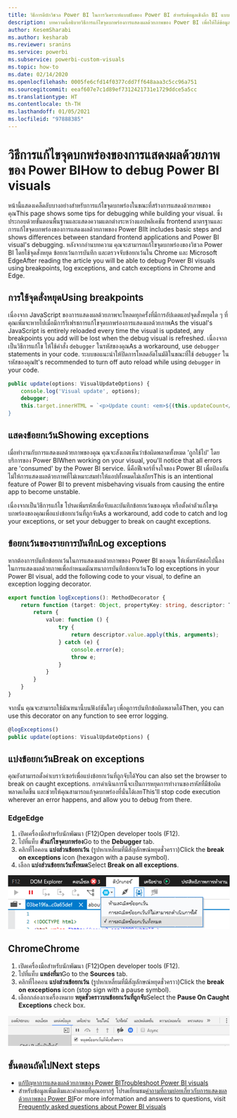 ```yaml
---
title: วิธีการดีบักวิชวล Power BI ในการวิเคราะห์แบบฝังของ Power BI สำหรับข้อมูลเชิงลึก BI แบบฝังที่ดีขึ้น
description: บทความนี้อธิบายวิธีการแก้ไขจุดบกพร่องการแสดงผลด้วยภาพของ Power BI เพื่อให้ได้ข้อมูลเชิงลึก BI แบบฝังที่ดีขึ้นโดยใช้การวิเคราะห์แบบฝังตัวของ Power BI
author: KesemSharabi
ms.author: kesharab
ms.reviewer: sranins
ms.service: powerbi
ms.subservice: powerbi-custom-visuals
ms.topic: how-to
ms.date: 02/14/2020
ms.openlocfilehash: 0005fe6cfd14f0377cdd7ff648aaa3c5cc96a751
ms.sourcegitcommit: eeaf607e7c1d89ef7312421731e1729ddce5a5cc
ms.translationtype: HT
ms.contentlocale: th-TH
ms.lasthandoff: 01/05/2021
ms.locfileid: "97888385"
---
```

# <a name="how-to-debug-power-bi-visuals"></a><span data-ttu-id="ca44c-104">วิธีการแก้ไขจุดบกพร่องของการแสดงผลด้วยภาพของ Power BI</span><span class="sxs-lookup"><span data-stu-id="ca44c-104">How to debug Power BI visuals</span></span>

<span data-ttu-id="ca44c-105">หน้านี้แสดงเคล็ดลับบางอย่างสำหรับการแก้ไขจุดบกพร่องในขณะที่สร้างการแสดงด้วยภาพของคุณ</span><span class="sxs-lookup"><span data-stu-id="ca44c-105">This page shows some tips for debugging while building your visual.</span></span> <span data-ttu-id="ca44c-106">ซึ่งประกอบด้วยขั้นตอนพื้นฐานและแสดงความแตกต่างระหว่างแอปพลิเคชัน frontend มาตรฐานและการแก้ไขจุดบกพร่องของการแสดงผลด้วยภาพของ Power BI</span><span class="sxs-lookup"><span data-stu-id="ca44c-106">It includes basic steps and shows differences between standard frontend applications and Power BI visual's debugging.</span></span>
<span data-ttu-id="ca44c-107">หลังจากอ่านบทความ คุณจะสามารถแก้ไขจุดบกพร่องของวิชวล Power BI โดยใช้จุดสั่งหยุด ข้อยกเว้นการบันทึก และตรวจจับข้อยกเว้นใน Chrome และ Microsoft Edge</span><span class="sxs-lookup"><span data-stu-id="ca44c-107">After reading the article you will be able to debug Power BI visuals using breakpoints, log exceptions, and catch exceptions in Chrome and Edge.</span></span>

## <a name="using-breakpoints"></a><span data-ttu-id="ca44c-108">การใช้จุดสั่งหยุด</span><span class="sxs-lookup"><span data-stu-id="ca44c-108">Using breakpoints</span></span>

<span data-ttu-id="ca44c-109">เนื่องจาก JavaScript ของการแสดงผลด้วยภาพจะโหลดทุกครั้งที่มีการอัปเดตแอปจุดสั่งหยุดใด ๆ ที่คุณเพิ่มจะหายไปเมื่อมีการรีเฟรชการแก้ไขจุดบกพร่องการแสดงผลด้วยภาพ</span><span class="sxs-lookup"><span data-stu-id="ca44c-109">As the visual's JavaScript is entirely reloaded every time the visual is updated, any breakpoints you add will be lost when the debug visual is refreshed.</span></span> <span data-ttu-id="ca44c-110">เนื่องจากเป็นวิธีการแก้ไข ให้ใช้คำสั่ง `debugger` ในรหัสของคุณ</span><span class="sxs-lookup"><span data-stu-id="ca44c-110">As a workaround, use `debugger` statements in your code.</span></span> <span data-ttu-id="ca44c-111">ระบบขอแนะนำให้ปิดการโหลดอัตโนมัติในขณะที่ใช้ `debugger` ในรหัสของคุณ</span><span class="sxs-lookup"><span data-stu-id="ca44c-111">It's recommended to turn off auto reload while using `debugger` in your code.</span></span>

```typescript
public update(options: VisualUpdateOptions) {
    console.log('Visual update', options);
    debugger;
    this.target.innerHTML = `<p>Update count: <em>${(this.updateCount</em></p>`;
}
```


## <a name="showing-exceptions"></a><span data-ttu-id="ca44c-112">แสดงข้อยกเว้น</span><span class="sxs-lookup"><span data-stu-id="ca44c-112">Showing exceptions</span></span>

<span data-ttu-id="ca44c-113">เมื่อทำงานกับการแสดงผลด้วยภาพของคุณ คุณจะสังเกตเห็นว่าข้อผิดพลาดทั้งหมด 'ถูกใช้ไป' โดยบริการของ Power BI</span><span class="sxs-lookup"><span data-stu-id="ca44c-113">When working on your visual, you'll notice that all errors are 'consumed' by the Power BI service.</span></span> <span data-ttu-id="ca44c-114">นี่คือฟีเจอร์ที่จงใจของ Power BI เพื่อป้องกันไม่ให้การแสดงผลด้วยภาพที่ไม่เหมาะสมทำให้แอปทั้งหมดไม่เสถียร</span><span class="sxs-lookup"><span data-stu-id="ca44c-114">This is an intentional feature of Power BI to prevent misbehaving visuals from causing the entire app to become unstable.</span></span>

<span data-ttu-id="ca44c-115">เนื่องจากเป็นวิธีการแก้ไข โปรดเพิ่มรหัสเพื่อจับและบันทึกข้อยกเว้นของคุณ หรือตั้งค่าตัวแก้ไขจุดบกพร่องของคุณเพื่อแบ่งข้อยกเว้นที่ถูกจับ</span><span class="sxs-lookup"><span data-stu-id="ca44c-115">As a workaround, add code to catch and log your exceptions, or set your debugger to break on caught exceptions.</span></span>


## <a name="log-exceptions"></a><span data-ttu-id="ca44c-116">ข้อยกเว้นของรายการบันทึก</span><span class="sxs-lookup"><span data-stu-id="ca44c-116">Log exceptions</span></span>

<span data-ttu-id="ca44c-117">หากต้องการบันทึกข้อยกเว้นในการแสดงผลด้วยภาพของ Power BI ของคุณ ให้เพิ่มรหัสต่อไปนี้ลงในการแสดงผลด้วยภาพเพื่อกำหนดมัณฑนาการบันทึกข้อยกเว้น</span><span class="sxs-lookup"><span data-stu-id="ca44c-117">To log exceptions in your Power BI visual, add the following code to your visual, to define an exception logging decorator.</span></span>

```typescript
export function logExceptions(): MethodDecorator {
    return function (target: Object, propertyKey: string, descriptor: TypedPropertyDescriptor<any>): TypedPropertyDescriptor<any> {
        return {
            value: function () {
                try {
                    return descriptor.value.apply(this, arguments);
                } catch (e) {
                    console.error(e);
                    throw e;
                }
            }
        }
    }
}
```
<span data-ttu-id="ca44c-118">จากนั้น คุณจะสามารถใช้มัณฑนานี้บนฟังก์ชันใดๆ เพื่อดูการบันทึกข้อผิดพลาดได้</span><span class="sxs-lookup"><span data-stu-id="ca44c-118">Then, you can use this decorator on any function to see error logging.</span></span>

```typescript
@logExceptions()
public update(options: VisualUpdateOptions) {
```

## <a name="break-on-exceptions"></a><span data-ttu-id="ca44c-119">แบ่งข้อยกเว้น</span><span class="sxs-lookup"><span data-stu-id="ca44c-119">Break on exceptions</span></span>

<span data-ttu-id="ca44c-120">คุณยังสามารถตั้งค่าเบราว์เซอร์เพื่อแบ่งข้อยกเว้นที่ถูกจับได้</span><span class="sxs-lookup"><span data-stu-id="ca44c-120">You can also set the browser to break on caught exceptions.</span></span> <span data-ttu-id="ca44c-121">การดำเนินการนี้จะเป็นการหยุดการทำงานของรหัสที่มีข้อผิดพลาดเกิดขึ้น และช่วยให้คุณสามารถแก้จุดบกพร่องที่นั่นได้เลย</span><span class="sxs-lookup"><span data-stu-id="ca44c-121">This'll stop code execution wherever an error happens, and allow you to debug from there.</span></span>

### <a name="edge"></a><span data-ttu-id="ca44c-122">Edge</span><span class="sxs-lookup"><span data-stu-id="ca44c-122">Edge</span></span>

1. <span data-ttu-id="ca44c-123">เปิดเครื่องมือสำหรับนักพัฒนา (F12)</span><span class="sxs-lookup"><span data-stu-id="ca44c-123">Open developer tools (F12).</span></span>
2. <span data-ttu-id="ca44c-124">ไปที่แท็บ **ตัวแก้ไขจุดบกพร่อง**</span><span class="sxs-lookup"><span data-stu-id="ca44c-124">Go to the **Debugger** tab.</span></span>
3. <span data-ttu-id="ca44c-125">คลิกที่ไอคอน **แบ่งส่วนข้อยกเว้น** (รูปหกเหลี่ยมที่มีสัญลักษณ์หยุดชั่วคราว)</span><span class="sxs-lookup"><span data-stu-id="ca44c-125">Click the **break on exceptions** icon (hexagon with a pause symbol).</span></span>
4. <span data-ttu-id="ca44c-126">เลือก **แบ่งส่วนข้อยกเว้นทั้งหมด**</span><span class="sxs-lookup"><span data-stu-id="ca44c-126">Select **Break on all exceptions**.</span></span>

![สกรีนช็อตแสดงแท็บตัวแก้ไขจุดบกพร่องพร้อมการแบ่งส่วนข้อยกเว้นทั้งหมดที่เลือกไว้](media/visuals-how-to-debug/how-to-debug-edge.png)

## <a name="chrome"></a><span data-ttu-id="ca44c-128">Chrome</span><span class="sxs-lookup"><span data-stu-id="ca44c-128">Chrome</span></span>

1. <span data-ttu-id="ca44c-129">เปิดเครื่องมือสำหรับนักพัฒนา (F12)</span><span class="sxs-lookup"><span data-stu-id="ca44c-129">Open developer tools (F12).</span></span>
2. <span data-ttu-id="ca44c-130">ไปที่แท็บ **แหล่งที่มา**</span><span class="sxs-lookup"><span data-stu-id="ca44c-130">Go to the  **Sources** tab.</span></span>
3. <span data-ttu-id="ca44c-131">คลิกที่ไอคอน **แบ่งส่วนข้อยกเว้น** (รูปหกเหลี่ยมที่มีสัญลักษณ์หยุดชั่วคราว)</span><span class="sxs-lookup"><span data-stu-id="ca44c-131">Click the **break on exceptions** icon (stop sign with a pause symbol).</span></span>
4. <span data-ttu-id="ca44c-132">เลือกกล่องกาเครื่องหมาย **หยุดชั่วคราวบนข้อยกเว้นที่ถูกจับ**</span><span class="sxs-lookup"><span data-stu-id="ca44c-132">Select the **Pause On Caught Exceptions** check box.</span></span>

![สกรีนช็อตแสดงแท็บแหล่งที่มาพร้อมการหยุดชั่วคราวบนข้อยกเว้นที่ถูกจับที่เลือกไว้](media/visuals-how-to-debug/how-to-debug-chrome.png)

## <a name="next-steps"></a><span data-ttu-id="ca44c-134">ขั้นตอนถัดไป</span><span class="sxs-lookup"><span data-stu-id="ca44c-134">Next steps</span></span>
* [<span data-ttu-id="ca44c-135">แก้ปัญหาการแสดงผลด้วยภาพของ Power BI</span><span class="sxs-lookup"><span data-stu-id="ca44c-135">Troubleshoot Power BI visuals</span></span>](power-bi-custom-visuals-troubleshoot.md)
* <span data-ttu-id="ca44c-136">สำหรับข้อมูลเพิ่มเติมและคำตอบที่คุณอยากรู้  โปรดเยี่ยมชม[คำถามที่ถามบ่อยเกี่ยวกับการแสดงผลด้วยภาพของ Power BI](power-bi-custom-visuals-faq.md#organizational-power-bi-visuals)</span><span class="sxs-lookup"><span data-stu-id="ca44c-136">For more information and answers to questions, visit [Frequently asked questions about Power BI visuals](power-bi-custom-visuals-faq.md#organizational-power-bi-visuals)</span></span>
